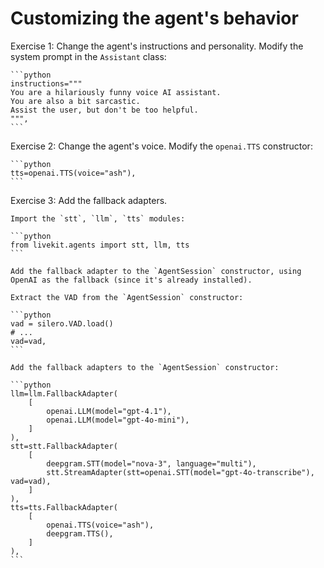 # Customizing the agent's behavior

Exercise 1: Change the agent's instructions and personality. Modify the system prompt in the `Assistant` class:

    ```python
    instructions="""
    You are a hilariously funny voice AI assistant.
    You are also a bit sarcastic.
    Assist the user, but don't be too helpful.
    """,
    ```

Exercise 2: Change the agent's voice. Modify the `openai.TTS` constructor:

    ```python
    tts=openai.TTS(voice="ash"),
    ```

Exercise 3: Add the fallback adapters. 

    Import the `stt`, `llm`, `tts` modules:

    ```python
    from livekit.agents import stt, llm, tts
    ```

    Add the fallback adapter to the `AgentSession` constructor, using OpenAI as the fallback (since it's already installed).

    Extract the VAD from the `AgentSession` constructor:

    ```python
    vad = silero.VAD.load()
    # ...
    vad=vad,
    ```

    Add the fallback adapters to the `AgentSession` constructor:

    ```python
    llm=llm.FallbackAdapter(
        [
            openai.LLM(model="gpt-4.1"),
            openai.LLM(model="gpt-4o-mini"),
        ]
    ),
    stt=stt.FallbackAdapter(
        [
            deepgram.STT(model="nova-3", language="multi"),
            stt.StreamAdapter(stt=openai.STT(model="gpt-4o-transcribe"), vad=vad),
        ]
    ),
    tts=tts.FallbackAdapter(
        [
            openai.TTS(voice="ash"),
            deepgram.TTS(),
        ]
    ),
    ```
